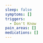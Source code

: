 ```yaml
---
sleep: false
symptoms: []
triggers:
  - Don't Know
pain_areas: []
medications: []
---
```


<!-- @format -->
